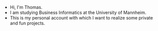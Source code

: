 - Hi, I'm Thomas.
- I am studying Business Informatics at the University of Mannheim.
- This is my personal account with which I want to realize some private and fun projects.

